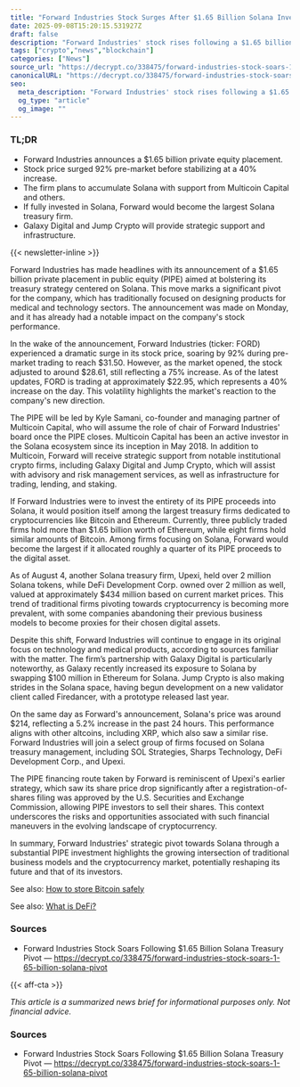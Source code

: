 ```yaml
---
title: "Forward Industries Stock Surges After $1.65 Billion Solana Investment"
date: 2025-09-08T15:20:15.531927Z
draft: false
description: "Forward Industries' stock rises following a $1.65 billion pivot to Solana, marking a significant move in the crypto space."
tags: ["crypto","news","blockchain"]
categories: ["News"]
source_url: "https://decrypt.co/338475/forward-industries-stock-soars-1-65-billion-solana-pivot"
canonicalURL: "https://decrypt.co/338475/forward-industries-stock-soars-1-65-billion-solana-pivot"
seo:
  meta_description: "Forward Industries' stock rises following a $1.65 billion pivot to Solana, marking a significant move in the crypto space."
  og_type: "article"
  og_image: ""
---
```


### TL;DR
- Forward Industries announces a $1.65 billion private equity placement.
- Stock price surged 92% pre-market before stabilizing at a 40% increase.
- The firm plans to accumulate Solana with support from Multicoin Capital and others.
- If fully invested in Solana, Forward would become the largest Solana treasury firm.
- Galaxy Digital and Jump Crypto will provide strategic support and infrastructure.

{{< newsletter-inline >}}

Forward Industries has made headlines with its announcement of a $1.65 billion private placement in public equity (PIPE) aimed at bolstering its treasury strategy centered on Solana. This move marks a significant pivot for the company, which has traditionally focused on designing products for medical and technology sectors. The announcement was made on Monday, and it has already had a notable impact on the company's stock performance.

In the wake of the announcement, Forward Industries (ticker: FORD) experienced a dramatic surge in its stock price, soaring by 92% during pre-market trading to reach $31.50. However, as the market opened, the stock adjusted to around $28.61, still reflecting a 75% increase. As of the latest updates, FORD is trading at approximately $22.95, which represents a 40% increase on the day. This volatility highlights the market's reaction to the company's new direction.

The PIPE will be led by Kyle Samani, co-founder and managing partner of Multicoin Capital, who will assume the role of chair of Forward Industries' board once the PIPE closes. Multicoin Capital has been an active investor in the Solana ecosystem since its inception in May 2018. In addition to Multicoin, Forward will receive strategic support from notable institutional crypto firms, including Galaxy Digital and Jump Crypto, which will assist with advisory and risk management services, as well as infrastructure for trading, lending, and staking.

If Forward Industries were to invest the entirety of its PIPE proceeds into Solana, it would position itself among the largest treasury firms dedicated to cryptocurrencies like Bitcoin and Ethereum. Currently, three publicly traded firms hold more than $1.65 billion worth of Ethereum, while eight firms hold similar amounts of Bitcoin. Among firms focusing on Solana, Forward would become the largest if it allocated roughly a quarter of its PIPE proceeds to the digital asset.

As of August 4, another Solana treasury firm, Upexi, held over 2 million Solana tokens, while DeFi Development Corp. owned over 2 million as well, valued at approximately $434 million based on current market prices. This trend of traditional firms pivoting towards cryptocurrency is becoming more prevalent, with some companies abandoning their previous business models to become proxies for their chosen digital assets.

Despite this shift, Forward Industries will continue to engage in its original focus on technology and medical products, according to sources familiar with the matter. The firm’s partnership with Galaxy Digital is particularly noteworthy, as Galaxy recently increased its exposure to Solana by swapping $100 million in Ethereum for Solana. Jump Crypto is also making strides in the Solana space, having begun development on a new validator client called Firedancer, with a prototype released last year.

On the same day as Forward's announcement, Solana's price was around $214, reflecting a 5.2% increase in the past 24 hours. This performance aligns with other altcoins, including XRP, which also saw a similar rise. Forward Industries will join a select group of firms focused on Solana treasury management, including SOL Strategies, Sharps Technology, DeFi Development Corp., and Upexi.

The PIPE financing route taken by Forward is reminiscent of Upexi's earlier strategy, which saw its share price drop significantly after a registration-of-shares filing was approved by the U.S. Securities and Exchange Commission, allowing PIPE investors to sell their shares. This context underscores the risks and opportunities associated with such financial maneuvers in the evolving landscape of cryptocurrency.

In summary, Forward Industries' strategic pivot towards Solana through a substantial PIPE investment highlights the growing intersection of traditional business models and the cryptocurrency market, potentially reshaping its future and that of its investors.

See also: [How to store Bitcoin safely](/pages/how-to-store-bitcoin-safely/)

See also: [What is DeFi?](/pages/what-is-defi/)

### Sources
- Forward Industries Stock Soars Following $1.65 Billion Solana Treasury Pivot — https://decrypt.co/338475/forward-industries-stock-soars-1-65-billion-solana-pivot

{{< aff-cta >}}

_This article is a summarized news brief for informational purposes only. Not financial advice._

### Sources
- Forward Industries Stock Soars Following $1.65 Billion Solana Treasury Pivot — https://decrypt.co/338475/forward-industries-stock-soars-1-65-billion-solana-pivot

